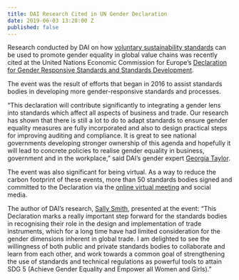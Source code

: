 ```yaml
---
title: DAI Research Cited in UN Gender Declaration
date: 2019-06-03 13:28:00 Z
published: false
---
```


Research conducted by DAI on how [voluntary sustainability standards](https://dai-global-developments.com/articles/how-to-ensure-voluntary-sustainability-standards-are-more-effective-in-promoting-gender-equality-in-global-value-chains) can be used to promote gender equality in global value chains was recently cited at the United Nations Economic Commission for Europe’s [Declaration for Gender Responsive Standards and Standards Development](http://www.unece.org/fileadmin/DAM/trade/wp6/AreasOfWork/GenderInitiative/UNECEGenderDeclaration_English.pdf). 

The event was the result of efforts that began in 2016 to assist standards bodies in developing more gender-responsive standards and processes. 

“This declaration will contribute significantly to integrating a gender lens into standards which affect all aspects of business and trade. Our research has shown that there is still a lot to do to adapt standards to ensure gender equality measures are fully incorporated and also to design practical steps for improving auditing and compliance. It is great to see national governments developing stronger ownership of this agenda and hopefully it will lead to concrete policies to realise gender equality in business, government and in the workplace,” said DAI’s gender expert [Georgia Taylor](https://www.dai.com/who-we-are/our-team/georgia-taylor). 

The event was also significant for being virtual. As a way to reduce the carbon footprint of these events, more than 50 standards bodies signed and committed to the Declaration via the [online virtual meeting](http://webtv.un.org/watch/opening-of-declaration-on-gender-responsive-standards-and-standards-development/6036564687001/) and social media. 

The author of DAI’s research, [Sally Smith](https://www.linkedin.com/in/sally-smith-4476b429/), presented at the event: “This Declaration marks a really important step forward for the standards bodies in recognising their role in the design and implementation of trade instruments, which for a long time have had limited consideration for the gender dimensions inherent in global trade. I am delighted to see the willingness of both public and private standards bodies to collaborate and learn from each other, and work towards a common goal of strengthening the use of standards and technical regulations as powerful tools to attain SDG 5 (Achieve Gender Equality and Empower all Women and Girls).”